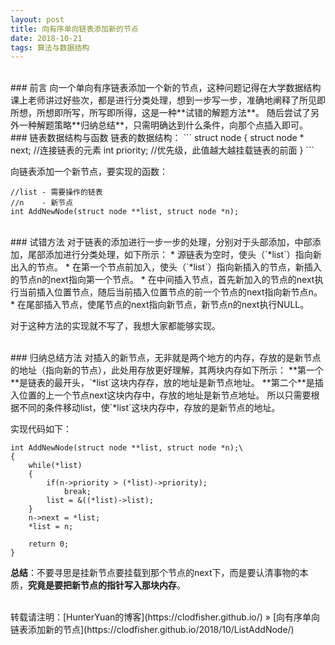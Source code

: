 ```yaml
---
layout: post    
title: 向有序单向链表添加新的节点    
date: 2018-10-21    
tags: 算法与数据结构           
---
```


<br>
### 前言    
向一个单向有序链表添加一个新的节点，这种问题记得在大学数据结构课上老师讲过好些次，都是进行分类处理，想到一步写一步，准确地阐释了所见即所想，所想即所写，所写即所得，这是一种**试错的解题方法**。 随后尝试了另外一种解题策略**归纳总结**，只需明确达到什么条件，向那个点插入即可。                

<br>
### 链表数据结构与函数    
链表的数据结构：    
```
struct node
{
    struct node * next;    //连接链表的元素    
    int priority;          //优先级，此值越大越挂载链表的前面    
}
```

向链表添加一个新节点，要实现的函数：    
```
//list - 需要操作的链表
//n    - 新节点
int AddNewNode(struct node **list, struct node *n);
```

<br>
### 试错方法    
对于链表的添加进行一步一步的处理，分别对于头部添加，中部添加，尾部添加进行分类处理，如下所示：    
* 源链表为空时，使头（`*list`）指向新出入的节点。    
* 在第一个节点前加入，使头（`*list`）指向新插入的节点，新插入的节点n的next指向第一个节点。    
* 在中间插入节点，首先新加入的节点的next执行当前插入位置节点，随后当前插入位置节点的前一个节点的next指向新节点n。    
* 在尾部插入节点，使尾节点的next指向新节点，新节点n的next执行NULL。    

对于这种方法的实现就不写了，我想大家都能够实现。    

<br>
### 归纳总结方法     
对插入的新节点，无非就是两个地方的内存，存放的是新节点的地址（指向新的节点），此处用存放更好理解，其两块内存如下所示：    
**第一个**是链表的最开头，`*list`这块内存存，放的地址是新节点地址。    
**第二个**是插入位置的上一个节点next这块内存中，存放的地址是新节点地址。    
所以只需要根据不同的条件移动list，使`*list`这块内存中，存放的是新节点的地址。    

实现代码如下：    
```
int AddNewNode(struct node **list, struct node *n);\
{
    while(*list)
    {
        if(n->priority > (*list)->priority);
            break;
        list = &((*list)->list);
    }
    n->next = *list;
    *list = n;

    return 0;
}
```

**总结**：不要寻思是挂新节点要挂载到那个节点的next下，而是要认清事物的本质，**究竟是要把新节点的指针写入那块内存**。       
  

<br> 
转载请注明：[HunterYuan的博客](https://clodfisher.github.io/) » [向有序单向链表添加新的节点](https://clodfisher.github.io/2018/10/ListAddNode/)            